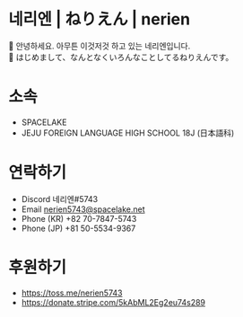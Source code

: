 # 네리엔 | ねりえん | nerien
👋 안녕하세요. 아무튼 이것저것 하고 있는 네리엔입니다.<br>
👋 はじめまして、なんとなくいろんなことしてるねりえんです。<br>
# 소속
- SPACELAKE
- JEJU FOREIGN LANGUAGE HIGH SCHOOL 18J (日本語科)
# 연락하기
- Discord 네리엔#5743
- Email nerien5743@spacelake.net
- Phone (KR) +82 70-7847-5743
- Phone (JP) +81 50-5534-9367
# 후원하기
- https://toss.me/nerien5743
- https://donate.stripe.com/5kAbML2Eg2eu74s289
